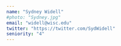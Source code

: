 ```yaml
---
name: "Sydney Widell"
#photo: "Sydney.jpg"
email: "widell@wisc.edu"
twitter: "https://twitter.com/SydWidell"
seniority: "4"
---
```

